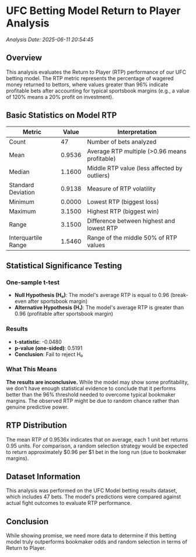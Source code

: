 # UFC Betting Model Return to Player Analysis

*Analysis Date: 2025-06-11 20:54:45*

## Overview
This analysis evaluates the Return to Player (RTP) performance of our UFC betting model. The RTP metric represents the percentage of wagered money returned to bettors, where values greater than 96% indicate profitable bets after accounting for typical sportsbook margins (e.g., a value of 120% means a 20% profit on investment).

## Basic Statistics on Model RTP

| Metric | Value | Interpretation |
|--------|-------|----------------|
| Count | 47 | Number of bets analyzed |
| Mean | 0.9536 | Average RTP multiple (>0.96 means profitable) |
| Median | 1.1600 | Middle RTP value (less affected by outliers) |
| Standard Deviation | 0.9138 | Measure of RTP volatility |
| Minimum | 0.0000 | Lowest RTP (biggest loss) |
| Maximum | 3.1500 | Highest RTP (biggest win) |
| Range | 3.1500 | Difference between highest and lowest RTP |
| Interquartile Range | 1.5460 | Range of the middle 50% of RTP values |

## Statistical Significance Testing

### One-sample t-test
- **Null Hypothesis (H₀)**: The model's average RTP is equal to 0.96 (break-even after sportsbook margin)
- **Alternative Hypothesis (H₁)**: The model's average RTP is greater than 0.96 (profitable after sportsbook margin)

### Results
- **t-statistic**: -0.0480
- **p-value (one-sided)**: 0.5191
- **Conclusion**: Fail to reject H₀

### What This Means
**The results are inconclusive.** While the model may show some profitability, we don't have enough statistical evidence to conclude that it performs better than the 96% threshold needed to overcome typical bookmaker margins. The observed RTP might be due to random chance rather than genuine predictive power.

## RTP Distribution
The mean RTP of 0.9536x indicates that on average, each 1 unit bet returns 0.95 units. For comparison, a random selection strategy would be expected to return approximately $0.96 per $1 bet in the long run (due to bookmaker margins).

## Dataset Information
This analysis was performed on the UFC Model betting results dataset, which includes 47 bets. The model's predictions were compared against actual fight outcomes to evaluate RTP performance.

## Conclusion
While showing promise, we need more data to determine if this betting model truly outperforms bookmaker odds and random selection in terms of Return to Player.